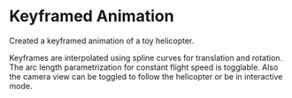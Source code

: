 # Keyframed Animation

Created a keyframed animation of a toy helicopter. 

Keyframes are interpolated using spline curves for translation and rotation. The arc length parametrization for constant flight speed is togglable. Also the camera view can be toggled to follow the helicopter or be in interactive mode.
